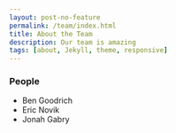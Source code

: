 ```yaml
---
layout: post-no-feature
permalink: /team/index.html
title: About the Team
description: Our team is amazing
tags: [about, Jekyll, theme, responsive]
---
```

 
### People
* Ben Goodrich
* Eric Novik
* Jonah Gabry
